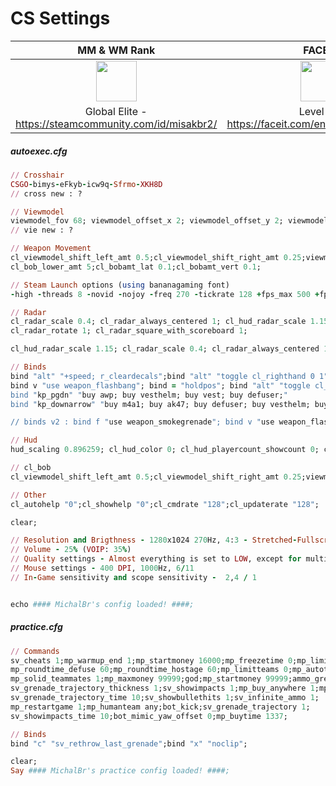 <h1>CS Settings</h1>

| MM & WM Rank | FACEIT |
| :------------: | :------------: |
| <img src="https://totalcsgo.com/image/ranks/skillgroup18.png" weight="65" height="65"> | <img src="https://fluvi.s3.eu-central-1.amazonaws.com/3OV-XYBHhEq.png" weight="65" height="65"> |
| Global Elite - https://steamcommunity.com/id/misakbr2/ | Level 7 - https://faceit.com/en/players/michalbr- |

<h5>autoexec.cfg</h5>
  
```ruby
// Crosshair
CSGO-bimys-eFkyb-icw9q-Sfrmo-XKH8D
// cross new : ?

// Viewmodel
viewmodel_fov 68; viewmodel_offset_x 2; viewmodel_offset_y 2; viewmodel_offset_z -2; cl_righthand 1; viewmodel_presetpos 0
// vie new : ?

// Weapon Movement
cl_viewmodel_shift_left_amt 0.5;cl_viewmodel_shift_right_amt 0.25;viewmodel_recoil 0;
cl_bob_lower_amt 5;cl_bobamt_lat 0.1;cl_bobamt_vert 0.1;

// Steam Launch options (using bananagaming font)
-high -threads 8 -novid -nojoy -freq 270 -tickrate 128 +fps_max 500 +fps_max_menu 144 +cl_updaterate 128 -cl_cmdrate 128 -rate 786432 +cl_interp_ratio 1 +cl_interp 0 -dxlevel 81 -language bananagaming +exec autoexec.cfg

// Radar
cl_radar_scale 0.4; cl_radar_always_centered 1; cl_hud_radar_scale 1.15; cl_radar_icon_scale_min 0.25;
cl_radar_rotate 1; cl_radar_square_with_scoreboard 1;

cl_hud_radar_scale 1.15; cl_radar_scale 0.4; cl_radar_always_centered 1; cl_radar_rotate 1; cl_radar_icon_scale_min 0.4

// Binds
bind "alt" "+speed; r_cleardecals";bind "alt" "toggle cl_righthand 0 1";bind f "use weapon_smokegrenade";
bind v "use weapon_flashbang"; bind = "holdpos"; bind "alt" "toggle cl_righthand 0 1"; r_cleardecals";
bind "kp_pgdn" "buy awp; buy vesthelm; buy vest; buy defuser;"
bind "kp_downarrow" "buy m4a1; buy ak47; buy defuser; buy vesthelm; buy vest;"

// binds v2 : bind f "use weapon_smokegrenade"; bind v "use weapon_flashbang"; bind = "holdpos"; bind "alt" "toggle cl_righthand 0 1"; r_cleardecals"; (Using MOUSE4 for player ping and MOUSE5 for use microphone and MOUSE3)

// Hud
hud_scaling 0.896259; cl_hud_color 0; cl_hud_playercount_showcount 0; cl_hud_playercount_pos 0; cl_showloadout 0; cl_hud_healthammo_style 0; cl_hud_background_alpha 0.5; cl_hud_bomb_under_radar 1; safezonex 0.993978; safezoney 0.993978 

// cl_bob
cl_viewmodel_shift_left_amt 0.5;cl_viewmodel_shift_right_amt 0.25;viewmodel_recoil 0;cl_bob_lower_amt 5;cl_bobamt_lat 0.1;cl_bobamt_vert 0.1

// Other
cl_autohelp "0";cl_showhelp "0";cl_cmdrate "128";cl_updaterate "128";

clear;

// Resolution and Brigthness - 1280x1024 270Hz, 4:3 - Stretched-Fullscreen, Computer Monitor - 125%
// Volume - 25% (VOIP: 35%) 
// Quality settings - Almost everything is set to LOW, except for multithreaded rendering ON and shadows HIGH
// Mouse settings - 400 DPI, 1000Hz, 6/11
// In-Game sensitivity and scope sensitivity -  2,4 / 1 


echo #### MichalBr's config loaded! ####;
```

<h5>practice.cfg</h5>
  
```ruby
// Commands
sv_cheats 1;mp_warmup_end 1;mp_startmoney 16000;mp_freezetime 0;mp_limitteams 0;mp_autoteambalance 0;
mp_roundtime_defuse 60;mp_roundtime_hostage 60;mp_limitteams 0;mp_autoteambalance 0;bot_stop 1;
mp_solid_teammates 1;mp_maxmoney 99999;god;mp_startmoney 99999;ammo_grenade_limit_total 6;
sv_grenade_trajectory_thickness 1;sv_showimpacts 1;mp_buy_anywhere 1;mp_roundtime 60;
sv_grenade_trajectory_time 10;sv_showbullethits 1;sv_infinite_ammo 1;
mp_restartgame 1;mp_humanteam any;bot_kick;sv_grenade_trajectory 1;
sv_showimpacts_time 10;bot_mimic_yaw_offset 0;mp_buytime 1337;

// Binds
bind "c" "sv_rethrow_last_grenade";bind "x" "noclip";

clear;
Say #### MichalBr's practice config loaded! ####;
```

<!--
<h1>Valorant Settings (WIP)</h1>

| Rank | Crosshair | In-Game sensitivity | Resolution and quality settings | Misc. |
| :------------: | :------------: | :------------: | :------------: | :------------: |
| <img src="https://legendboost.com/images/valorant/ranks/rank-5-1-fc0f86e94fd8494b796161d92c9cf66b.png?vsn=d" weight="95" height="95"></img> Platinum II | XXXXXXX | 0.82 / 1 / 1 | 1920x1080, All Graphic set to low, only Bloom and MT ON | Only FPS Counter enabled |


XXXXXXXXXXXXX - WIP- XXXXXXXXXXXXXXXXXX
<h1> Other settings / platforms-socials </h1>
<h6>• My Steam account: https://steamcommunity.com/id/misakbr2/</h6>
<h6>• My Riot account: MichalBr#UwU</h6>
<h6>• My settings.gg (non-active): https://settings.gg/misakbr2 and mb4 acc</h6>
<h1> Reviews (Recenze) </h1>
<b>Herní a ostatní recenze: https://www.metacritic.com/user/MichalBr</b><br>
<b>NOVÁ DOOM ETERNAL RECENZE! https://steamcommunity.com/id/misakbr2/recommended/782330/</b><br>
<h3>VALORANT Basic (Video, radar, sound and mouse):</h3>
<img src="https://lh3.googleusercontent.com/drive-viewer/AAOQEOTb8QrQxj1AI-O3USeBVaemsYGPXxOl2VKEaS4UrtJoj2WFc8t5HW_dEbDdc95MgxQrexcP6Wd6mlBgYYLcVYYp5Oar1Q=w1920-h961"></img>
<img src="https://lh3.googleusercontent.com/drive-viewer/AFDK6gOBFyo2UkPrGUf96FJDIv-m4uSlLDzoB_KwB5kSRGR8jvlzPsEj-QaxJ-u4c3AvCVx6QWQ5QhQNd_burm2yRG4N7jP_Zw=w1543-h653"></img>
<img src="https://lh3.googleusercontent.com/drive-viewer/AFDK6gMPTIyrexcy6Nll2NP9wYKKUXbzTGtjMHDzoavMzcnuEmcm1nSJfx7EFA-wCekXF9PHkCCCBxu0UbYfuNUgv9RCyvDkQA=w1543-h653"></img>
